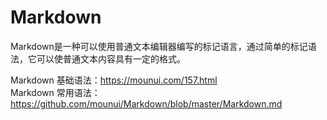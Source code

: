 # Markdown

Markdown是一种可以使用普通文本编辑器编写的标记语言，通过简单的标记语法，它可以使普通文本内容具有一定的格式。

Markdown 基础语法：https://mounui.com/157.html  
Markdown 常用语法：https://github.com/mounui/Markdown/blob/master/Markdown.md
